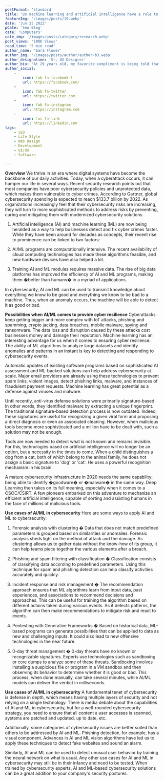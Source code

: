 ```yaml
---
postFormat: 'standard'
title: 'Do machine learning and artificial intelligence have a role to play in cybersecurity?.'
featureImg: '/images/posts/19.webp'
date: 'Jun 25 2022'
pCate: 'Seo Blog'
cate: 'Computers'
cate_img: '/images/posts/category/research.webp'
post_views: '100K Views'
read_time: '5 min read'
author_name: 'Sara Flower'
author_img: '/images/posts/author/author-b3.webp'
author_designation: 'Sr. UX Designer'
author_bio: 'At 29 years old, my favorite compliment is being told that I look like my mom. Seeing myself in her image, like this daughter up top, makes me so proud of how far I�ve come, and so thankful for where I come from.'
author_social:
    -
        icon: fab fa-facebook-f
        url: https://facebook.com/
    -
        icon: fab fa-twitter
        url: https://twitter.com
    -
        icon: fab fa-instagram
        url: https://instagram.com
    - 
        icon: fas fa-link
        url: https://linkedin.com
tags: 
    - SEO
    - Life Style
    - Web Design
    - Development
    - UI/UX
    - Software

---
```


**Overview**
We thrive in an era where digital systems have become the backbone of our daily activities. Today, when a cyberattack occurs, it can hamper our life in several ways. Recent security research points out that most companies have poor cybersecurity policies and unprotected data, which makes them vulnerable to cyber crimes. According to Gartner, global cybersecurity spending is expected to reach $133.7 billion by 2022. As organizations increasingly feel that their cybersecurity risks are increasing, they will turn to more sophisticated methods to address risks by preventing, curing and mitigating them with modernized cybersecurity solutions. 

1. Artificial intelligence (AI) and machine learning (ML) are now being heralded as a way to help businesses detect and fix cyber crimes faster. While they have been around for decades as concepts, their recent rise to prominence can be linked to two factors:

2. AI/ML programs are computationally intensive. The recent availability of cloud computing technologies has made these algorithms feasible, and new hardware devices have also helped a lot.

3. Training AI and ML modules requires massive data. The rise of big data platforms has improved the efficiency of AI and ML programs, making them �better than humans� in a myriad of applications.

In cybersecurity, AI and ML can be used to transmit knowledge about everything we know to be good and everything we know to be bad to a machine. Thus, when an anomaly occurs, the machine will be able to detect it as good or bad.

**Possibilities when AI/ML comes to provide cyber resilience**
Cyberattacks keep getting bigger and more complex with IoT attacks, phishing and spamming, crypto jacking, data breaches, mobile malware, spying and ransomware. The data loss and disruption caused by these attacks cost businesses money and damage their reputation. Machine learning has an interesting advantage for us when it comes to ensuring cyber resilience. The ability of ML algorithms to analyze large datasets and identify anomalies and patterns in an instant is key to detecting and responding to cybersecurity events.

Automatic updates of existing software programs based on sophisticated AI assessment and ML-backed solutions can help address cybersecurity at scale. Major email providers are already using these technologies to prevent spam links, violent images, detect phishing links, malware, and instances of fraudulent payment requests. Machine learning has great potential as a defense against viruses and malware.

Until recently, anti-virus defense solutions were primarily signature-based. In other words, they identified malware by extracting a unique fingerprint. The traditional signature-based detection process is now outdated. Indeed, these signatures are useful for recognizing a given viral form and proposing a direct diagnosis or even an associated cleaning. However, when malicious tools become more sophisticated and a million have to be dealt with, such a solution may not be enough.

Tools are now needed to detect what is not known and remains invisible. For this, technologies based on artificial intelligence will no longer be an option, but a necessity in the times to come. When a child distinguishes a dog from a cat, both of which belong to the animal family, he does not assign a basic signature to 'dog' or 'cat'. He uses a powerful recognition mechanism in his brain.

A mature cybersecurity infrastructure in 2020 needs the same capability: being able to identify �goodware� or �malware� in the same way. Deep Learning then takes on its full meaning, especially when it comes to a CSOC/CSIRT. A few pioneers embarked on this adventure to mechanize an efficient artificial intelligence, capable of sorting and assisting humans in the face of millions of malicious tools.

**Use cases of AI/ML in cybersecurity**
Here are some ways to apply AI and ML to cybersecurity:

1. Forensic analysis with clustering � Data that does not match predefined parameters is grouped based on similarities or anomalies. Forensic analysis sheds light on the method of attack and the damage. As clustering allows us to gather data without the know-how of its group, it can help teams piece together the various elements after a breach.

2. Phishing and spam filtering with classification � Classification consists of classifying data according to predefined parameters. Using this technique for spam and phishing detection can help classify activities accurately and quickly.

3. Incident response and risk management � The recommendation approach ensures that ML algorithms learn from input data, past experiences, and associations to recommend decisions and approaches. This can be useful for training the algorithm based on different actions taken during various events. As it detects patterns, the algorithm can then make recommendations to mitigate risk and react to events.

4. Pentesting with Generative Frameworks � Based on historical data, ML-based programs can generate possibilities that can be applied to data as new and challenging inputs. It could also lead to new offensive technologies in the near future.

5. 0-day threat management � 0-day threats have no known or recognizable signatures. Experts use technologies such as sandboxing or core dumps to analyze some of these threats. Sandboxing involves installing a suspicious file or program in a VM sandbox and then observing its behavior to determine whether it is good or bad. This process, when done manually, can take several minutes, while AI/ML models can deliver the verdict in milliseconds.

**Use cases of AI/ML in cybersecurity**
A fundamental tenet of cybersecurity is defense in depth, which means having multiple layers of security and not relying on a single technology. There is media debate about the capabilities of AI and ML in cybersecurity, but for a well-rounded cybersecurity strategy, you need to ensure that all content a user accesses is scanned, systems are patched and updated. up to date, etc.

Additionally, some categories of cybersecurity issues are better suited than others to be addressed by AI and ML. Phishing detection, for example, has a visual component. Advances in AI and ML vision algorithms have led us to apply these techniques to detect fake websites and sound an alarm.

Similarly, AI and ML can be used to detect unusual user behavior by training the neural network on what is usual. Any other use cases for AI and ML in cybersecurity may still be in their infancy and need to be tested. When trained by cybersecurity experts, AI and ML-based cybersecurity solutions can be a great addition to your company's security postures.

